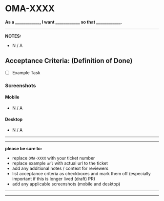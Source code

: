 # OMA-XXXX

**As a ____________, I want ____________ so that ____________.**

---

**NOTES:**

- N / A

## Acceptance Criteria: (Definition of Done)

- [ ] Example Task

### Screenshots

#### Mobile

- N / A

#### Desktop

- N / A

---
---
**please be sure to:**

- replace `OMA-XXXX` with your ticket number
- replace example `url` with actual url to the ticket
- add any additional notes / context for reviewers
- list acceptance criteria as checkboxes and mark them off (especially important if this is longer lived (draft) PR)
- add any applicable screenshots (mobile and desktop)

---
---
